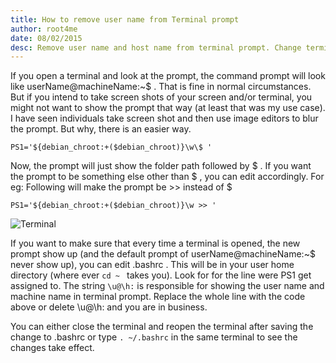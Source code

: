 ```yaml
---
title: How to remove user name from Terminal prompt
author: root4me
date: 08/02/2015
desc: Remove user name and host name from terminal prompt. Change terminal prompt in ubuntu
---
```


If you open a terminal and look at the prompt, the command prompt will look like userName@machineName:~$ . That is fine in normal circumstances. But if you intend to take screen shots of your screen and/or terminal, you might not want to show the prompt that way (at least that was my use case). I have seen individuals take screen shot and then use image editors to blur the prompt. But why, there is an easier way.

	PS1='${debian_chroot:+($debian_chroot)}\w\$ '  

Now, the prompt will just show the folder path followed by $ . If you want the prompt to be something else other than $ , you can edit accordingly. For eg: Following will make the prompt be >> instead of $  

	PS1='${debian_chroot:+($debian_chroot)}\w >> '  

![Terminal](img/20.1.1.png "Terminal")  

If you want to make sure that every time a terminal is opened, the new prompt show up (and the default prompt of userName@machineName:~$ never show up), you can edit .bashrc . This will be in your user home directory (where ever `cd ~ ` takes you). Look for for the line were PS1 get assigned to. The string ` \u@\h: ` is responsible for showing the user name and machine name in terminal prompt. Replace the whole line with the code above or delete \u@\h: and you are in business.  

You can either close the terminal and reopen the terminal after saving the change to .bashrc or type ` . ~/.bashrc ` in the same terminal to see the changes take effect.  




